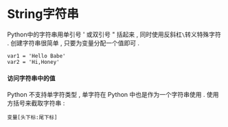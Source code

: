# String字符串

Python中的字符串用单引号 ' 或双引号 " 括起来 , 同时使用反斜杠`\`转义特殊字符 . 创建字符串很简单 , 只要为变量分配一个值即可 . 

```
var1 = 'Hello Babe'
var2 = 'Hi,Honey'
```

#### 访问字符串中的值

Python 不支持单字符类型 , 单字符在 Python 中也是作为一个字符串使用 . 使用方括号来截取字符串 : 

```
变量[头下标:尾下标]
```



